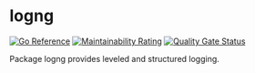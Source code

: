 # logng

[![Go Reference](https://pkg.go.dev/badge/github.com/goinsane/logng.svg)](https://pkg.go.dev/github.com/goinsane/logng)
[![Maintainability Rating](https://sonarcloud.io/api/project_badges/measure?project=goinsane_logng&metric=sqale_rating)](https://sonarcloud.io/summary/new_code?id=goinsane_logng)
[![Quality Gate Status](https://sonarcloud.io/api/project_badges/measure?project=goinsane_logng&metric=alert_status)](https://sonarcloud.io/summary/new_code?id=goinsane_logng)

Package logng provides leveled and structured logging.
